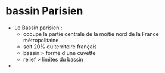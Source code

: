 # bassin Parisien

- Le Bassin parisien :
	- occupe la partie centrale de la moitié nord de la France métropolitaine
	- soit 20% du territoire français 
	- bassin > forme d'une cuvette
	- relief > limites du bassin
- 
